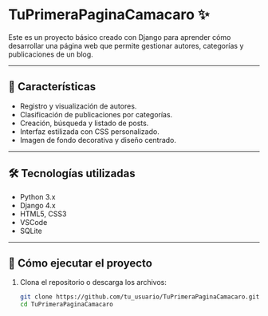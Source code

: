 # TuPrimeraPaginaCamacaro ✨

Este es un proyecto básico creado con Django para aprender cómo desarrollar una página web que permite gestionar autores, categorías y publicaciones de un blog.

---

## 📌 Características

- Registro y visualización de autores.
- Clasificación de publicaciones por categorías.
- Creación, búsqueda y listado de posts.
- Interfaz estilizada con CSS personalizado.
- Imagen de fondo decorativa y diseño centrado.

---

## 🛠️ Tecnologías utilizadas

- Python 3.x
- Django 4.x
- HTML5, CSS3
- VSCode
- SQLite 

---

## 🚀 Cómo ejecutar el proyecto

1. Clona el repositorio o descarga los archivos:
   ```bash
   git clone https://github.com/tu_usuario/TuPrimeraPaginaCamacaro.git
   cd TuPrimeraPaginaCamacaro
